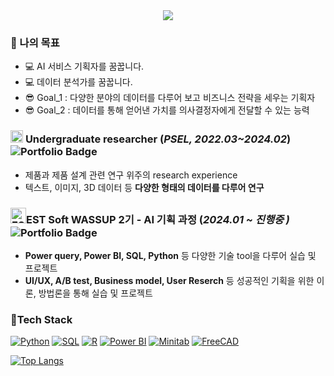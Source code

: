 <div align= "center">
    <img src="https://capsule-render.vercel.app/api?type=rounded&color=ffffff&height=120&text=반갑습니다%20김명준%20입니다!%20🖐️&animation=blink&fontColor=000000&fontSize=50" />
    </div>

### 🥅 나의 목표
* 💻 AI 서비스 기획자를 꿈꿉니다.
* 💻 데이터 분석가를 꿈꿉니다.
* 😎 Goal_1 : 다양한 분야의 데이터를 다루어 보고 비즈니스 전략을 세우는 기획자
* 😎 Goal_2 : 데이터를 통해 얻어낸 가치를 의사결정자에게 전달할 수 있는 능력
### <img src="https://lh6.googleusercontent.com/peh7MLa0qqO4W4n7PUErLSflKdSNpKGZo7EMTTHVcwXV5GHkNFZod5NC5VrjEjKcEW9Fsg=w16383" alt="PSEL Logo" width="20">  **Undergraduate researcher (*PSEL, 2022.03~2024.02*)** ![Portfolio Badge](https://img.shields.io/badge/Undergraduate-ffffff?style=flat-square&logo=Notion&logoColor=black&link=https://www.notion.so/_-600cc070d0d748ce91b1a6db6642327c?pvs=4)

* 제품과 제품 설계 관련 연구 위주의 research experience
* 텍스트, 이미지, 3D 데이터 등 **다양한 형태의 데이터를 다루어 연구**

### <img src="https://altools.co.kr/_next/image?url=https%3A%2F%2Fxdn.altools.co.kr%2Faltoolshp%2Ficon%2Ficon_120_alsee.png&w=1920&q=75" alt="EST Logo" width="25">**EST Soft WASSUP 2기 - AI 기획 과정** (*2024.01 ~ 진행중 )* ![Portfolio Badge](https://img.shields.io/badge/WASUUP_2-ffffff?style=flat-square&logo=Notion&logoColor=black&link=https://www.notion.so/oreumi/5a8aa37bcc5f4d4ca91ac33f23af0ea1?pvs=4)

* **Power query, Power BI, SQL, Python** 등 다양한 기술 tool을 다루어 실습 및 프로젝트 
* **UI/UX, A/B test, Business model, User Reserch** 등 성공적인 기획을 위한 이론, 방법론을 통해 실습 및 프로젝트

### 🔨Tech Stack

[![Python](https://img.shields.io/badge/Python-3776AB?style=for-the-plastic&logo=python&logoColor=white)](https://www.python.org/)
[![SQL](https://img.shields.io/badge/SQL-003B57?style=for-the-plastic&logo=sql&logoColor=white)](https://www.w3schools.com/sql/)
[![R](https://img.shields.io/badge/R-276DC3?style=for-the-plastic&logo=r&logoColor=white)](https://www.r-project.org/)
[![Power BI](https://img.shields.io/badge/Power_BI-F2C811?style=for-the-plastic&logo=powerbi&logoColor=white)](https://powerbi.microsoft.com/)
[![Minitab](https://img.shields.io/badge/Minitab-005A9C?style=for-the-plastic&logo=minitab&logoColor=white)](https://www.minitab.com/)
[![FreeCAD](https://img.shields.io/badge/FreeCAD-21243D?style=for-the-plastic&logo=freecad&logoColor=white)](https://www.freecadweb.org/)


[![Top Langs](https://github-readme-stats.vercel.app/api/top-langs/?username=mooddding)](https://github.com/anuraghazra/github-readme-stats)
